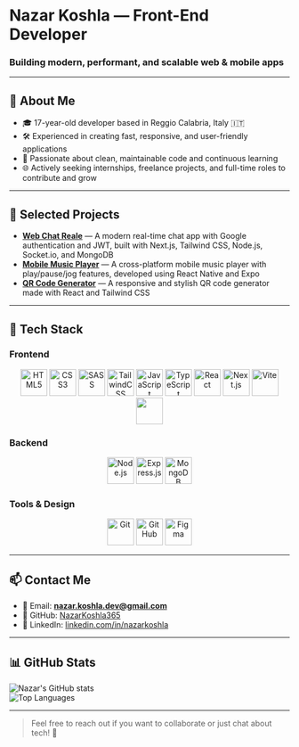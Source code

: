 # Nazar Koshla — Front-End Developer

### Building modern, performant, and scalable web & mobile apps

---

## 💼 About Me

- 🎓 17-year-old developer based in Reggio Calabria, Italy 🇮🇹  
- 🛠️ Experienced in creating fast, responsive, and user-friendly applications  
- 🎯 Passionate about clean, maintainable code and continuous learning  
- 🌐 Actively seeking internships, freelance projects, and full-time roles to contribute and grow  

---

## 🚀 Selected Projects

- [**Web Chat Reale**](https://github.com/NazarKoshla365/chat-app-realtime-nextjs) — A modern real-time chat app with Google authentication and JWT, built with Next.js, Tailwind CSS, Node.js, Socket.io, and MongoDB  
- [**Mobile Music Player**](https://github.com/NazarKoshla365/music-player-speedy) — A cross-platform mobile music player with play/pause/jog features, developed using React Native and Expo  
- [**QR Code Generator**](https://github.com/NazarKoshla365/qr-generator) — A responsive and stylish QR code generator made with React and Tailwind CSS  

---

## 🧰 Tech Stack

### Frontend

<div align="center">

<img src="https://cdn.jsdelivr.net/gh/devicons/devicon/icons/html5/html5-original.svg" alt="HTML5" width="48" height="48" />
<img src="https://cdn.jsdelivr.net/gh/devicons/devicon/icons/css3/css3-original.svg" alt="CSS3" width="48" height="48" />
<img src="https://cdn.jsdelivr.net/gh/devicons/devicon/icons/sass/sass-original.svg" alt="SASS" width="48" height="48" />
<img src="https://upload.wikimedia.org/wikipedia/commons/d/d5/Tailwind_CSS_Logo.svg" alt="TailwindCSS" width="48" height="48" />
<img src="https://cdn.jsdelivr.net/gh/devicons/devicon/icons/javascript/javascript-original.svg" alt="JavaScript" width="48" height="48" />
<img src="https://cdn.jsdelivr.net/gh/devicons/devicon/icons/typescript/typescript-original.svg" alt="TypeScript" width="48" height="48" />
<img src="https://cdn.jsdelivr.net/gh/devicons/devicon/icons/react/react-original.svg" alt="React" width="48" height="48" />
<img src="https://cdn.jsdelivr.net/gh/devicons/devicon/icons/nextjs/nextjs-original.svg" alt="Next.js" width="48" height="48" />
<img src="https://vitejs.dev/logo.svg" alt="Vite" width="48" height="48" />
<img src="https://cdn.jsdelivr.net/gh/devicons/devicon/icons/webpack/webpack-original.svg" width="48" />


</div>

### Backend

<div align="center">

<img src="https://cdn.jsdelivr.net/gh/devicons/devicon/icons/nodejs/nodejs-original.svg" alt="Node.js" width="48" height="48" />
<img src="https://cdn.jsdelivr.net/gh/devicons/devicon/icons/express/express-original.svg" alt="Express.js" width="48" height="48" />
<img src="https://cdn.jsdelivr.net/gh/devicons/devicon/icons/mongodb/mongodb-original.svg" alt="MongoDB" width="48" height="48" />

</div>

### Tools & Design

<div align="center">

<img src="https://cdn.jsdelivr.net/gh/devicons/devicon/icons/git/git-original.svg" alt="Git" width="48" height="48" />
<img src="https://cdn.jsdelivr.net/gh/devicons/devicon/icons/github/github-original.svg" alt="GitHub" width="48" height="48" />
<img src="https://cdn.jsdelivr.net/gh/devicons/devicon/icons/figma/figma-original.svg" alt="Figma" width="48" height="48" />

</div>

---

## 📫 Contact Me

- 📧 Email: **nazar.koshla.dev@gmail.com**  
- 🐙 GitHub: [NazarKoshla365](https://github.com/NazarKoshla365)  
- 🔗 LinkedIn: [linkedin.com/in/nazarkoshla](https://linkedin.com/in/nazarkoshla)  

---

## 📊 GitHub Stats

![Nazar's GitHub stats](https://github-readme-stats.vercel.app/api?username=NazarKoshla365&show_icons=true&theme=radical)  
![Top Languages](https://github-readme-stats.vercel.app/api/top-langs/?username=NazarKoshla365&layout=compact&theme=radical)

---

> Feel free to reach out if you want to collaborate or just chat about tech! 🚀
